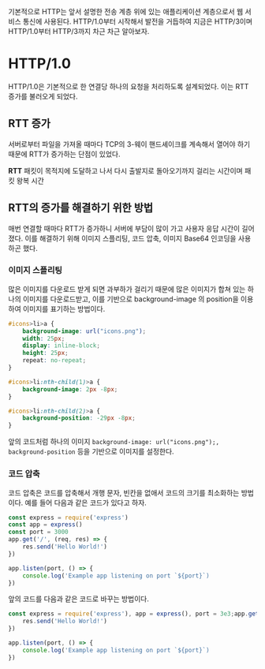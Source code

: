 기본적으로 HTTP는 앞서 설명한 전송 계층 위에 있는 애플리케이션 계층으로서 웹 서비스 통신에 사용된다. HTTP/1.0부터 시작해서 발전을 거듭하여 지금은 HTTP/3이며 HTTP/1.0부터 HTTP/3까지 차근 차근 알아보자.

# HTTP/1.0
HTTP/1.0은 기본적으로 한 연결당 하나의 요청을 처리하도록 설계되었다. 이는 RTT 증가를 불러오게 되었다.

## RTT 증가
서버로부터 파일을 가져올 때마다 TCP의 3-웨이 핸드셰이크를 계속해서 열어야 하기 때문에 RTT가 증가하는 단점이 있었다.

**RTT**
패킷이 목적지에 도달하고 나서 다시 출발지로 돌아오기까지 걸리는 시간이며 패킷 왕복 시간

## RTT의 증가를 해결하기 위한 방법
매번 연결할 때마다 RTT가 증가하니 서버에 부담이 많이 가고 사용자 응답 시간이 길어졌다. 이를 해결하기 위해 이미지 스플리팅, 코드 압축, 이미지 Base64 인코딩을 사용하곤 했다.

### 이미지 스플리팅
많은 이미지를 다운로드 받게 되면 과부하가 걸리기 때문에 많은 이미지가 합쳐 있는 하나의 이미지를 다운로드받고, 이를 기반으로 background-image 의 position을 이용하여 이미지를 표기하는 방법이다.

```css
#icons>li>a {
	background-image: url("icons.png");
	width: 25px;
	display: inline-block;
	height: 25px;
	repeat: no-repeat;
}

#icons>li:nth-child(1)>a {
	background-image: 2px -8px;
}

#icons>li:nth-child(2)>a {
	background-position: -29px -8px;
}
```
앞의 코드처럼 하나의 이미지 `background-image: url("icons.png");, background-position` 등을 기반으로 이미지를 설정한다.

### 코드 압축
코드 압축은 코드를 압축해서 개행 문자, 빈칸을 없애서 코드의 크기를 최소화하는 방법이다. 예를 들어 다음과 같은 코드가 있다고 하자.

```js
const express = require('express')
const app = express()
const port = 3000
app.get('/', (req, res) => {
	res.send('Hello World!')
})

app.listen(port, () => {
	console.log('Example app listening on port `${port}`)
})
```

앞의 코드를 다음과 같은 코드로 바꾸는 방법이다.

```js
const express = require('express'), app = express(), port = 3e3;app.get('/', (e, q) => {
	res.send('Hello World!')
})

app.listen(port, () => {
	console.log('Example app listening on port `${port}`)
})
```